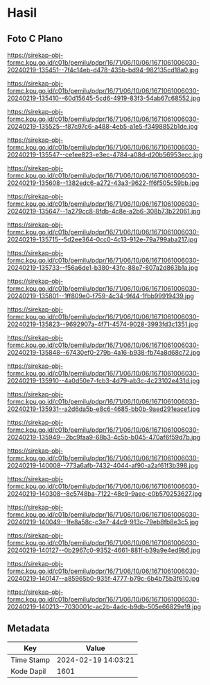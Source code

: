 # Hasil

## Foto C Plano

https://sirekap-obj-formc.kpu.go.id/c01b/pemilu/pdpr/16/71/06/10/06/1671061006030-20240219-135451--7f4c14eb-d478-435b-bd94-982135cd18a0.jpg

https://sirekap-obj-formc.kpu.go.id/c01b/pemilu/pdpr/16/71/06/10/06/1671061006030-20240219-135410--60d15645-5cd6-4919-83f3-54ab67c68552.jpg

https://sirekap-obj-formc.kpu.go.id/c01b/pemilu/pdpr/16/71/06/10/06/1671061006030-20240219-135525--f87c97c6-a488-4eb5-a1e5-f3498852b1de.jpg

https://sirekap-obj-formc.kpu.go.id/c01b/pemilu/pdpr/16/71/06/10/06/1671061006030-20240219-135547--ce1ee823-e3ec-4784-a08d-d20b56953ecc.jpg

https://sirekap-obj-formc.kpu.go.id/c01b/pemilu/pdpr/16/71/06/10/06/1671061006030-20240219-135608--1382edc6-a272-43a3-9622-ff6f505c59bb.jpg

https://sirekap-obj-formc.kpu.go.id/c01b/pemilu/pdpr/16/71/06/10/06/1671061006030-20240219-135647--1a279cc8-8fdb-4c8e-a2b6-308b73b22061.jpg

https://sirekap-obj-formc.kpu.go.id/c01b/pemilu/pdpr/16/71/06/10/06/1671061006030-20240219-135715--5d2ee364-0cc0-4c13-912e-79a799aba217.jpg

https://sirekap-obj-formc.kpu.go.id/c01b/pemilu/pdpr/16/71/06/10/06/1671061006030-20240219-135733--f56a6de1-b380-43fc-88e7-807a2d863b1a.jpg

https://sirekap-obj-formc.kpu.go.id/c01b/pemilu/pdpr/16/71/06/10/06/1671061006030-20240219-135801--1ff809e0-f759-4c34-9f44-1fbb99919439.jpg

https://sirekap-obj-formc.kpu.go.id/c01b/pemilu/pdpr/16/71/06/10/06/1671061006030-20240219-135823--9692907a-4f71-4574-9028-3993fd3c1351.jpg

https://sirekap-obj-formc.kpu.go.id/c01b/pemilu/pdpr/16/71/06/10/06/1671061006030-20240219-135848--67430ef0-279b-4a16-b938-fb74a8d68c72.jpg

https://sirekap-obj-formc.kpu.go.id/c01b/pemilu/pdpr/16/71/06/10/06/1671061006030-20240219-135910--4a0d50e7-fcb3-4d79-ab3c-4c23102e431d.jpg

https://sirekap-obj-formc.kpu.go.id/c01b/pemilu/pdpr/16/71/06/10/06/1671061006030-20240219-135931--a2d6da5b-e8c6-4685-bb0b-9aed291eacef.jpg

https://sirekap-obj-formc.kpu.go.id/c01b/pemilu/pdpr/16/71/06/10/06/1671061006030-20240219-135949--2bc9faa9-68b3-4c5b-b045-470af6f59d7b.jpg

https://sirekap-obj-formc.kpu.go.id/c01b/pemilu/pdpr/16/71/06/10/06/1671061006030-20240219-140008--773a6afb-7432-4044-af90-a2af61f3b398.jpg

https://sirekap-obj-formc.kpu.go.id/c01b/pemilu/pdpr/16/71/06/10/06/1671061006030-20240219-140308--8c5748ba-7122-48c9-9aec-c0b570253627.jpg

https://sirekap-obj-formc.kpu.go.id/c01b/pemilu/pdpr/16/71/06/10/06/1671061006030-20240219-140049--1fe8a58c-c3e7-44c9-913c-79eb8fb8e3c5.jpg

https://sirekap-obj-formc.kpu.go.id/c01b/pemilu/pdpr/16/71/06/10/06/1671061006030-20240219-140127--0b2967c0-9352-4661-881f-b39a9e4ed9b6.jpg

https://sirekap-obj-formc.kpu.go.id/c01b/pemilu/pdpr/16/71/06/10/06/1671061006030-20240219-140147--a85965b0-935f-4777-b79c-6b4b75b3f610.jpg

https://sirekap-obj-formc.kpu.go.id/c01b/pemilu/pdpr/16/71/06/10/06/1671061006030-20240219-140213--7030001c-ac2b-4adc-b9db-505e66829e19.jpg


## Metadata

| Key        | Value               |
| ---------- | ------------------- |
| Time Stamp | 2024-02-19 14:03:21 |
| Kode Dapil | 1601                |



